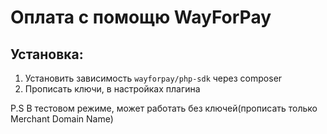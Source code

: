 # Оплата с помощю WayForPay

## Установка:
1. Установить зависимость `wayforpay/php-sdk` через composer
2. Прописать ключи, в настройках плагина

P.S В тестовом режиме, может работать без ключей(прописать только Merchant Domain Name)



